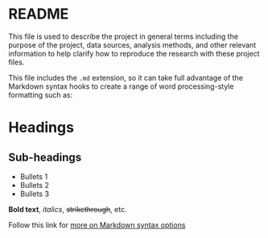 # README

This file is used to describe the project in general terms including the purpose of the project, data sources, analysis methods, and other relevant information to help clarify how to reproduce the research with these project files.

This file includes the `.md` extension, so it can take full advantage of the Markdown syntax hooks to create a range of word processing-style formatting such as:

# Headings

## Sub-headings

* Bullets 1
* Bullets 2
* Bullets 3

**Bold text**, *italics*, ~~strikethrough~~, etc.

Follow this link for [more on Markdown syntax options](https://guides.github.com/pdfs/markdown-cheatsheet-online.pdf)
